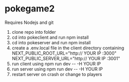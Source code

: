 # pokegame2

Requires Nodejs and git

1. clone repo into folder
2. cd into pokeclient and run npm install
3. cd into pokeserver and run npm install
4. create a .env.local file in the client directory containing  
   NEXT_PUBLIC_ROOT_URL="http:// YOUR IP :3000"  
   NEXT_PUBLIC_SERVER_URL="http:// YOUR IP :3001"
5. run client using npm run dev -- -H YOUR IP
6. run server using npm run dev -- -H YOUR IP
7. restart server on crash or change to players
